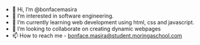- 👋 Hi, I’m @bonfacemasira
- 👀 I’m interested in software engineering.
- 🌱 I’m currently learning web development using html, css and javascript.
- 💞️ I’m looking to collaborate on creating dynamic webpages
- 📫 How to reach me - bonface.masira@student.moringaschool.com

<!---
bonfacemasira/bonfacemasira is a ✨ special ✨ repository because its `README.md` (this file) appears on your GitHub profile.
You can click the Preview link to take a look at your changes.
--->
